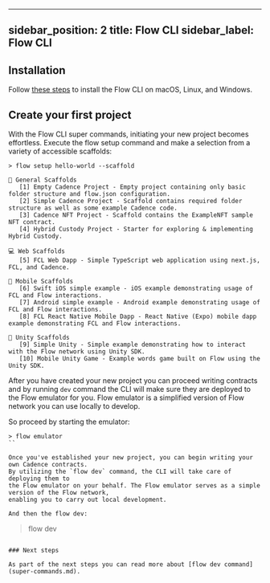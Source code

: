 ---
sidebar_position: 2
title: Flow CLI
sidebar_label: Flow CLI
------

## Installation

Follow [these steps](../flow-cli/install.md) to install the Flow CLI on 
macOS, Linux, and Windows.


## Create your first project
With the Flow CLI super commands, initiating your new project becomes effortless. Execute the flow setup 
command and make a selection from a variety of accessible scaffolds:
```
> flow setup hello-world --scaffold

🔨 General Scaffolds
   [1] Empty Cadence Project - Empty project containing only basic folder structure and flow.json configuration.
   [2] Simple Cadence Project - Scaffold contains required folder structure as well as some example Cadence code.
   [3] Cadence NFT Project - Scaffold contains the ExampleNFT sample NFT contract.
   [4] Hybrid Custody Project - Starter for exploring & implementing Hybrid Custody.

💻 Web Scaffolds
   [5] FCL Web Dapp - Simple TypeScript web application using next.js, FCL, and Cadence.

📱 Mobile Scaffolds
   [6] Swift iOS simple example - iOS example demonstrating usage of FCL and Flow interactions.
   [7] Android simple example - Android example demonstrating usage of FCL and Flow interactions.
   [8] FCL React Native Mobile Dapp - React Native (Expo) mobile dapp example demonstrating FCL and Flow interactions.

🏀 Unity Scaffolds
   [9] Simple Unity - Simple example demonstrating how to interact with the Flow network using Unity SDK.
   [10] Mobile Unity Game - Example words game built on Flow using the Unity SDK.
```

After you have created your new project you can proceed writing contracts and by running `dev` 
command the CLI will make sure they are deployed to the Flow emulator for you. Flow emulator is 
a simplified version of Flow network you can use locally to develop. 

So proceed by starting the emulator: 

```
> flow emulator
``

Once you've established your new project, you can begin writing your own Cadence contracts. 
By utilizing the `flow dev` command, the CLI will take care of deploying them to 
the Flow emulator on your behalf. The Flow emulator serves as a simple version of the Flow network, 
enabling you to carry out local development.

And then the flow dev:
```
> flow dev
```

### Next steps

As part of the next steps you can read more about [flow dev command](super-commands.md).
